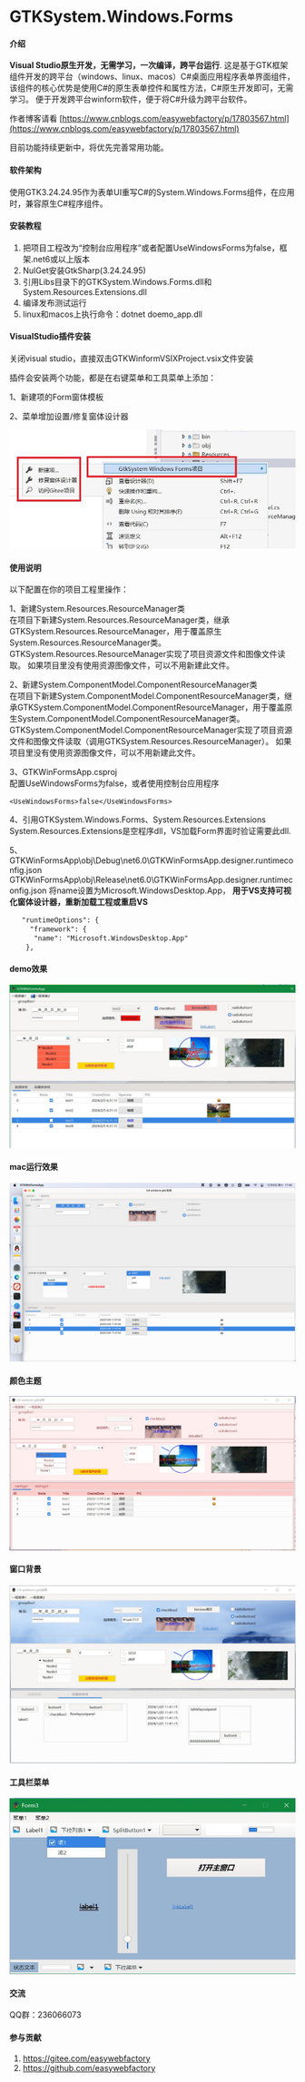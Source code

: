 # GTKSystem.Windows.Forms

#### 介绍
**Visual Studio原生开发，无需学习，一次编译，跨平台运行**.
这是基于GTK框架组件开发的跨平台（windows、linux、macos）C#桌面应用程序表单界面组件，该组件的核心优势是使用C#的原生表单控件和属性方法，C#原生开发即可，无需学习。
便于开发跨平台winform软件，便于将C#升级为跨平台软件。

作者博客请看 [https://www.cnblogs.com/easywebfactory/p/17803567.html](https://www.cnblogs.com/easywebfactory/p/17803567.html)

目前功能持续更新中，将优先完善常用功能。

#### 软件架构

使用GTK3.24.24.95作为表单UI重写C#的System.Windows.Forms组件，在应用时，兼容原生C#程序组件。

#### 安装教程
1.  把项目工程改为“控制台应用程序”或者配置UseWindowsForms为false，框架.net6或以上版本
2.  NulGet安装GtkSharp(3.24.24.95)
3.  引用Libs目录下的GTKSystem.Windows.Forms.dll和System.Resources.Extensions.dll
4.  编译发布测试运行
5.  linux和macos上执行命令：dotnet doemo_app.dll

#### VisualStudio插件安装

关闭visual studio，直接双击GTKWinformVSIXProject.vsix文件安装

插件会安装两个功能，都是在右键菜单和工具菜单上添加：

1、新建项的Form窗体模板

2、菜单增加设置/修复窗体设计器

![输入图片说明](pic/vs_vsix.jpeg)

#### 使用说明

以下配置在你的项目工程里操作：

1、新建System.Resources.ResourceManager类<br/>
在项目下新建System.Resources.ResourceManager类，继承GTKSystem.Resources.ResourceManager，用于覆盖原生System.Resources.ResourceManager类。
GTKSystem.Resources.ResourceManager实现了项目资源文件和图像文件读取。
如果项目里没有使用资源图像文件，可以不用新建此文件。

2、新建System.ComponentModel.ComponentResourceManager类<br/>
在项目下新建System.ComponentModel.ComponentResourceManager类，继承GTKSystem.ComponentModel.ComponentResourceManager，用于覆盖原生System.ComponentModel.ComponentResourceManager类。<br/>
GTKSystem.ComponentModel.ComponentResourceManager实现了项目资源文件和图像文件读取（调用GTKSystem.Resources.ResourceManager）。
如果项目里没有使用资源图像文件，可以不用新建此文件。

3、GTKWinFormsApp.csproj<br/>
配置UseWindowsForms为false，或者使用控制台应用程序
```
<UseWindowsForms>false</UseWindowsForms>
```

4、引用GTKSystem.Windows.Forms、System.Resources.Extensions <br/>
System.Resources.Extensions是空程序dll，VS加载Form界面时验证需要此dll.

5、GTKWinFormsApp\obj\Debug\net6.0\GTKWinFormsApp.designer.runtimeconfig.json
GTKWinFormsApp\obj\Release\net6.0\GTKWinFormsApp.designer.runtimeconfig.json
将name设置为Microsoft.WindowsDesktop.App， **用于VS支持可视化窗体设计器，重新加载工程或重启VS** 

```
   "runtimeOptions": {
     "framework": {
      "name": "Microsoft.WindowsDesktop.App"
    },

```
#### demo效果
![输入图片说明](pic/run.jpg)
#### mac运行效果
![输入图片说明](pic/mac.png)
#### 颜色主题
![输入图片说明](pic/theme.jpg)
#### 窗口背景
![输入图片说明](pic/backgroundimage.jpg)
#### 工具栏菜单
![输入图片说明](pic/toolstrip.jpeg)
#### 交流
QQ群：236066073

#### 参与贡献

1. https://gitee.com/easywebfactory
2. https://github.com/easywebfactory


